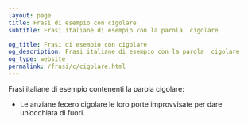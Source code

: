 ```yaml
---
layout: page
title: Frasi di esempio con cigolare 
subtitle: Frasi italiane di esempio con la parola  cigolare

og_title: Frasi di esempio con cigolare 
og_description: Frasi italiane di esempio con la parola  cigolare
og_type: website
permalink: /frasi/c/cigolare.html
---
```


Frasi italiane di esempio contenenti la parola cigolare:


- Le anziane fecero cigolare le loro porte improvvisate per dare un’occhiata di fuori.
